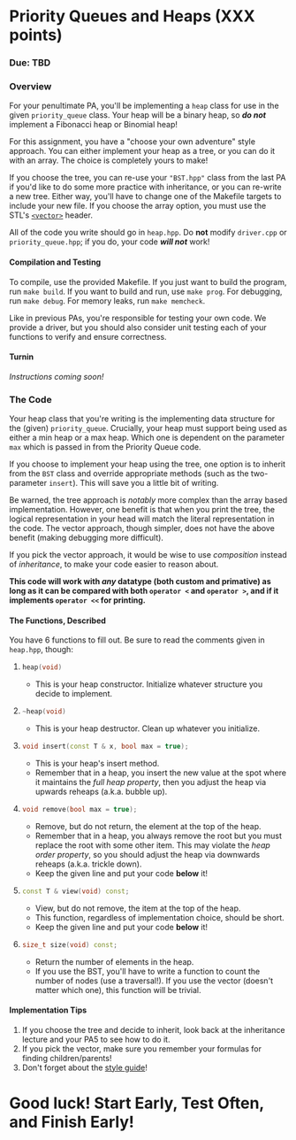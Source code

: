 # Priority Queues and Heaps (XXX points)
### Due: TBD

### Overview
For your penultimate PA, you'll be implementing a `heap` class for use in the given `priority_queue` class.
Your heap will be a binary heap, so _**do not**_ implement a Fibonacci heap or Binomial heap!

For this assignment, you have a "choose your own adventure" style approach. You can either implement your heap as a tree,
or you can do it with an array. The choice is completely yours to make!

If you choose the tree, you can re-use your `"BST.hpp"` class from the last PA if you'd like to do some more
practice with inheritance, or you can re-write a new tree. Either way, you'll have to change one of the Makefile targets to include your new file. If you choose the array option, you must use the STL's [`<vector>`](https://en.cppreference.com/w/cpp/container/vector) header.

All of the code you write should go in `heap.hpp`. Do **not** modify `driver.cpp` or `priority_queue.hpp`; if you do, your code **_will not_** work!

#### Compilation and Testing
To compile, use the provided Makefile. If you just want to build the program, run `make build`. If you want to build and run, use `make prog`. For debugging, run `make debug`. For memory leaks, run `make memcheck`.

Like in previous PAs, you're responsible for testing your own code. We provide a driver, but you should also consider unit testing each of your functions to verify and ensure correctness.

#### Turnin
*Instructions coming soon!*

### The Code
Your heap class that you're writing is the implementing data structure for the (given) `priority_queue`. Crucially, your heap must support being used as either a min heap or a max heap. Which one is dependent on the parameter `max` which is passed in from the Priority Queue code.

If you choose to implement your heap using the tree, one option is to inherit from the `BST` class and override appropriate methods (such as the two-parameter `insert`). This will save you a little bit of writing.

Be warned, the tree approach is *notably* more complex than the array based implementation. However, one benefit is that when you print the tree, the logical representation in your head will match the literal representation in the code.
The vector approach, though simpler, does not have the above benefit (making debugging more difficult).

If you pick the vector approach, it would be wise to use *composition* instead of *inheritance*, to make your code easier to reason about.

**This code will work with _any_ datatype (both custom and primative) as long as
it can be compared with both `operator <` and `operator >`, and if it implements
`operator <<` for printing.**

#### The Functions, Described
You have 6 functions to fill out. Be sure to read the comments given in `heap.hpp`, though:
1. ```cpp
   heap(void)
   ```
   * This is your heap constructor. Initialize whatever structure you decide to implement.
2. ```cpp
   ~heap(void)
   ```
   * This is your heap destructor. Clean up whatever you initialize.
3. ```cpp
   void insert(const T & x, bool max = true);
   ```
   * This is your heap's insert method.
   * Remember that in a heap, you insert the new value at the spot where it maintains the *full heap property*, then you adjust the heap via upwards reheaps (a.k.a. bubble up).
4. ```cpp
   void remove(bool max = true);
   ```
   * Remove, but do not return, the element at the top of the heap.
   * Remember that in a heap, you always remove the root but you must replace the root with some other item. This may violate the *heap order property*, so you should adjust the heap via downwards reheaps (a.k.a. trickle down).
   * Keep the given line and put your code **below** it!
5. ```cpp
   const T & view(void) const;
   ```
   * View, but do not remove, the item at the top of the heap.
   * This function, regardless of implementation choice, should be short.
   * Keep the given line and put your code **below** it!
6. ```cpp
   size_t size(void) const;
   ```
   * Return the number of elements in the heap.
   * If you use the BST, you'll have to write a function to count the number of nodes (use a traversal!). If you use the vector (doesn't matter which one), this function will be trivial.

#### Implementation Tips
1. If you choose the tree and decide to inherit, look back
   at the inheritance lecture and your PA5 to see how to do it.
2. If you pick the vector, make sure you remember your formulas for finding children/parents!
3. Don't forget about the [style guide](../../styleguide.md)!

# Good luck! Start Early, Test Often, and Finish Early!
